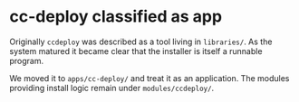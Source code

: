 # cc-deploy classified as app

Originally `ccdeploy` was described as a tool living in `libraries/`. As the system matured it became clear that the installer is itself a runnable program.

We moved it to `apps/cc-deploy/` and treat it as an application. The modules providing install logic remain under `modules/ccdeploy/`.
